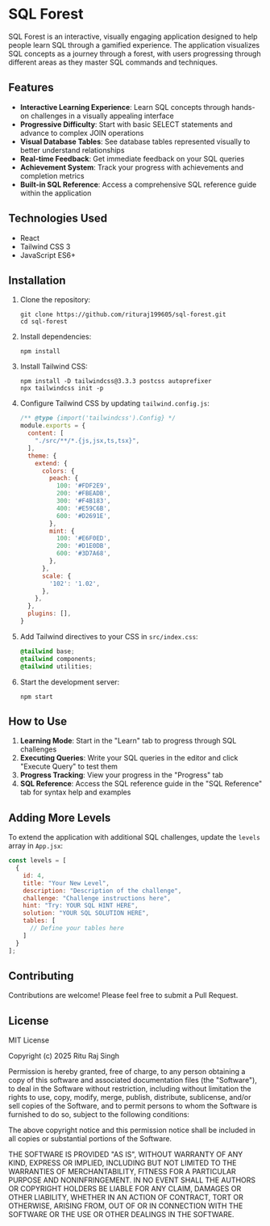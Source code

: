 # SQL Forest

SQL Forest is an interactive, visually engaging application designed to help people learn SQL through a gamified experience. The application visualizes SQL concepts as a journey through a forest, with users progressing through different areas as they master SQL commands and techniques.



## Features

- **Interactive Learning Experience**: Learn SQL concepts through hands-on challenges in a visually appealing interface
- **Progressive Difficulty**: Start with basic SELECT statements and advance to complex JOIN operations
- **Visual Database Tables**: See database tables represented visually to better understand relationships
- **Real-time Feedback**: Get immediate feedback on your SQL queries
- **Achievement System**: Track your progress with achievements and completion metrics
- **Built-in SQL Reference**: Access a comprehensive SQL reference guide within the application

## Technologies Used

- React
- Tailwind CSS 3
- JavaScript ES6+

## Installation

1. Clone the repository:
   ```
   git clone https://github.com/rituraj199605/sql-forest.git
   cd sql-forest
   ```

2. Install dependencies:
   ```
   npm install
   ```

3. Install Tailwind CSS:
   ```
   npm install -D tailwindcss@3.3.3 postcss autoprefixer
   npx tailwindcss init -p
   ```

4. Configure Tailwind CSS by updating `tailwind.config.js`:
   ```javascript
   /** @type {import('tailwindcss').Config} */
   module.exports = {
     content: [
       "./src/**/*.{js,jsx,ts,tsx}",
     ],
     theme: {
       extend: {
         colors: {
           peach: {
             100: '#FDF2E9',
             200: '#FBEADB',
             300: '#F4B183',
             400: '#E59C6B',
             600: '#D2691E',
           },
           mint: {
             100: '#E6F0ED',
             200: '#D1E0DB',
             600: '#3D7A68',
           },
         },
         scale: {
           '102': '1.02',
         },
       },
     },
     plugins: [],
   }
   ```

5. Add Tailwind directives to your CSS in `src/index.css`:
   ```css
   @tailwind base;
   @tailwind components;
   @tailwind utilities;
   ```

6. Start the development server:
   ```
   npm start
   ```

## How to Use

1. **Learning Mode**: Start in the "Learn" tab to progress through SQL challenges
2. **Executing Queries**: Write your SQL queries in the editor and click "Execute Query" to test them
3. **Progress Tracking**: View your progress in the "Progress" tab
4. **SQL Reference**: Access the SQL reference guide in the "SQL Reference" tab for syntax help and examples

## Adding More Levels

To extend the application with additional SQL challenges, update the `levels` array in `App.jsx`:

```javascript
const levels = [
  {
    id: 4,
    title: "Your New Level",
    description: "Description of the challenge",
    challenge: "Challenge instructions here",
    hint: "Try: YOUR SQL HINT HERE",
    solution: "YOUR SQL SOLUTION HERE",
    tables: [
      // Define your tables here
    ]
  }
];
```

## Contributing

Contributions are welcome! Please feel free to submit a Pull Request.

## License

MIT License

Copyright (c) 2025 Ritu Raj Singh

Permission is hereby granted, free of charge, to any person obtaining a copy
of this software and associated documentation files (the "Software"), to deal
in the Software without restriction, including without limitation the rights
to use, copy, modify, merge, publish, distribute, sublicense, and/or sell
copies of the Software, and to permit persons to whom the Software is
furnished to do so, subject to the following conditions:

The above copyright notice and this permission notice shall be included in all
copies or substantial portions of the Software.

THE SOFTWARE IS PROVIDED "AS IS", WITHOUT WARRANTY OF ANY KIND, EXPRESS OR
IMPLIED, INCLUDING BUT NOT LIMITED TO THE WARRANTIES OF MERCHANTABILITY,
FITNESS FOR A PARTICULAR PURPOSE AND NONINFRINGEMENT. IN NO EVENT SHALL THE
AUTHORS OR COPYRIGHT HOLDERS BE LIABLE FOR ANY CLAIM, DAMAGES OR OTHER
LIABILITY, WHETHER IN AN ACTION OF CONTRACT, TORT OR OTHERWISE, ARISING FROM,
OUT OF OR IN CONNECTION WITH THE SOFTWARE OR THE USE OR OTHER DEALINGS IN THE
SOFTWARE.